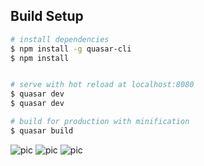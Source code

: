 ## Build Setup

``` bash
# install dependencies
$ npm install -g quasar-cli
$ npm install


# serve with hot reload at localhost:8080
$ quasar dev
$ quasar dev

# build for production with minification
$ quasar build
```

![pic](https://github.com/nestebe/charging-stations-tracker/blob/master/captures/1.png "")
![pic](https://github.com/nestebe/charging-stations-tracker/blob/master/captures/2.png "")
![pic](https://github.com/nestebe/charging-stations-tracker/blob/master/captures/3.png "")
